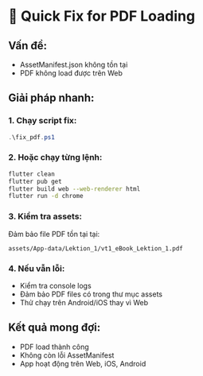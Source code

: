 # 🚀 Quick Fix for PDF Loading

## Vấn đề:
- AssetManifest.json không tồn tại
- PDF không load được trên Web

## Giải pháp nhanh:

### 1. Chạy script fix:
```powershell
.\fix_pdf.ps1
```

### 2. Hoặc chạy từng lệnh:
```bash
flutter clean
flutter pub get
flutter build web --web-renderer html
flutter run -d chrome
```

### 3. Kiểm tra assets:
Đảm bảo file PDF tồn tại tại:
```
assets/App-data/Lektion_1/vt1_eBook_Lektion_1.pdf
```

### 4. Nếu vẫn lỗi:
- Kiểm tra console logs
- Đảm bảo PDF files có trong thư mục assets
- Thử chạy trên Android/iOS thay vì Web

## Kết quả mong đợi:
- PDF load thành công
- Không còn lỗi AssetManifest
- App hoạt động trên Web, iOS, Android 
